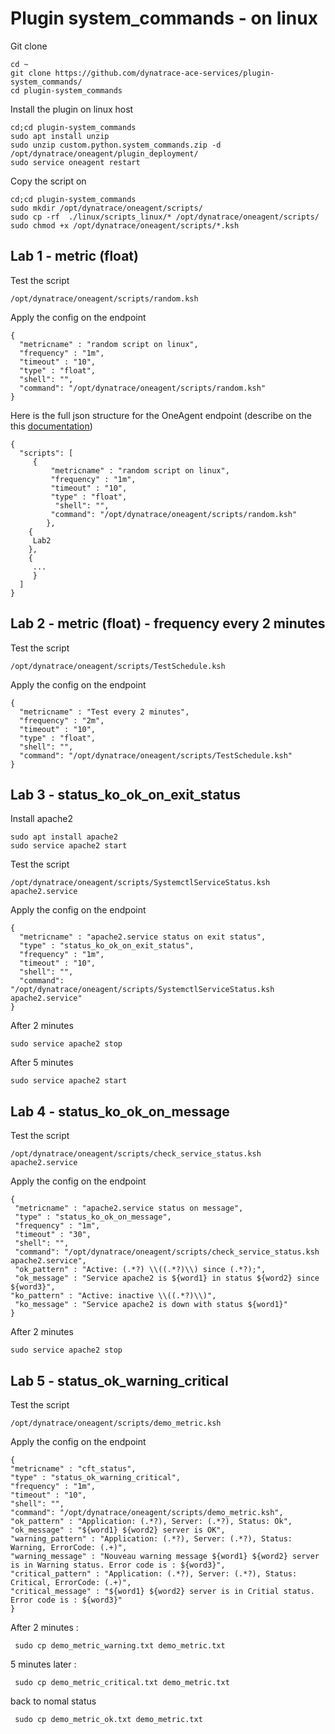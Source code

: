 # Plugin system_commands - on linux

Git clone

    cd ~
    git clone https://github.com/dynatrace-ace-services/plugin-system_commands/
    cd plugin-system_commands
   
 
Install the plugin on linux host
   
    cd;cd plugin-system_commands
    sudo apt install unzip
    sudo unzip custom.python.system_commands.zip -d /opt/dynatrace/oneagent/plugin_deployment/
    sudo service oneagent restart

Copy the script on

    cd;cd plugin-system_commands
    sudo mkdir /opt/dynatrace/oneagent/scripts/
    sudo cp -rf  ./linux/scripts_linux/* /opt/dynatrace/oneagent/scripts/
    sudo chmod +x /opt/dynatrace/oneagent/scripts/*.ksh

## Lab 1 - metric (float)
Test the script
  
    /opt/dynatrace/oneagent/scripts/random.ksh
    
Apply the config on the endpoint
  
    {
      "metricname" : "random script on linux",
      "frequency" : "1m",
      "timeout" : "10",
      "type" : "float",
      "shell": "",
      "command": "/opt/dynatrace/oneagent/scripts/random.ksh"
    }
    
Here is the full json structure for the OneAgent endpoint (describe on the this [documentation](../Dynatrace-Plugin-system_commands.pdf))

	{
	  "scripts": [
		 {
     		 "metricname" : "random script on linux",
      		 "frequency" : "1m",
      		 "timeout" : "10",
      		 "type" : "float",
     		  "shell": "",
      		 "command": "/opt/dynatrace/oneagent/scripts/random.ksh"
    		},
		{
		 Lab2	
		},
		{
		 ...
		 }
	  ]
	}
    
## Lab 2 - metric (float) - frequency every 2 minutes
Test the script
  
    /opt/dynatrace/oneagent/scripts/TestSchedule.ksh

Apply the config on the endpoint

    {
      "metricname" : "Test every 2 minutes",
      "frequency" : "2m",
      "timeout" : "10",
      "type" : "float",
      "shell": "",
      "command": "/opt/dynatrace/oneagent/scripts/TestSchedule.ksh"
    }

## Lab 3 - status_ko_ok_on_exit_status

Install apache2 

    sudo apt install apache2
    sudo service apache2 start

Test the script

    /opt/dynatrace/oneagent/scripts/SystemctlServiceStatus.ksh apache2.service
  
Apply the config on the endpoint

    {
      "metricname" : "apache2.service status on exit status",
      "type" : "status_ko_ok_on_exit_status",
      "frequency" : "1m",
      "timeout" : "10",
      "shell": "",
      "command": "/opt/dynatrace/oneagent/scripts/SystemctlServiceStatus.ksh apache2.service"
    }

After 2 minutes 

    sudo service apache2 stop
    
After 5 minutes 

    sudo service apache2 start

## Lab 4 - status_ko_ok_on_message

Test the script

    /opt/dynatrace/oneagent/scripts/check_service_status.ksh apache2.service
  
Apply the config on the endpoint

    {
     "metricname" : "apache2.service status on message",
     "type" : "status_ko_ok_on_message",
     "frequency" : "1m",
     "timeout" : "30",
     "shell": "",
     "command": "/opt/dynatrace/oneagent/scripts/check_service_status.ksh apache2.service",
     "ok_pattern" : "Active: (.*?) \\((.*?)\\) since (.*?);",
     "ok_message" : "Service apache2 is ${word1} in status ${word2} since ${word3}",
    "ko_pattern" : "Active: inactive \\((.*?)\\)",
     "ko_message" : "Service apache2 is down with status ${word1}"
    }

After 2 minutes 

    sudo service apache2 stop

## Lab 5 - status_ok_warning_critical

Test the script

    /opt/dynatrace/oneagent/scripts/demo_metric.ksh
    
Apply the config on the endpoint

    {
	"metricname" : "cft_status",
	"type" : "status_ok_warning_critical",
	"frequency" : "1m",
	"timeout" : "10",
	"shell": "",
	"command": "/opt/dynatrace/oneagent/scripts/demo_metric.ksh",
	"ok_pattern" : "Application: (.*?), Server: (.*?), Status: Ok",
	"ok_message" : "${word1} ${word2} server is OK",
	"warning_pattern" : "Application: (.*?), Server: (.*?), Status: Warning, ErrorCode: (.+)",
	"warning_message" : "Nouveau warning message ${word1} ${word2} server is in Warning status. Error code is : ${word3}",
	"critical_pattern" : "Application: (.*?), Server: (.*?), Status: Critical, ErrorCode: (.+)",
	"critical_message" : "${word1} ${word2} server is in Critial status. Error code is : ${word3}"
    }
    
After 2 minutes : 

     sudo cp demo_metric_warning.txt demo_metric.txt
     
5 minutes later :

     sudo cp demo_metric_critical.txt demo_metric.txt
     
back to nomal status
 
     sudo cp demo_metric_ok.txt demo_metric.txt
 
    
